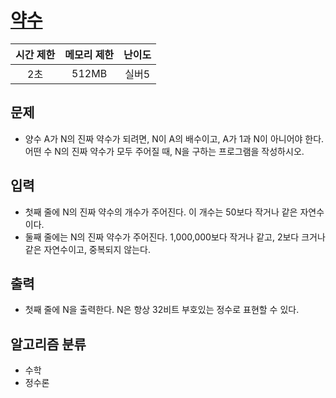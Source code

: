 # [약수](https://www.acmicpc.net/problem/1037)

|시간 제한|메모리 제한|난이도|
|:-------:|:---------:|:---:|
|2초|512MB|실버5|

## 문제
- 양수 A가 N의 진짜 약수가 되려면, N이 A의 배수이고, A가 1과 N이 아니어야 한다. 어떤 수 N의 진짜 약수가 모두 주어질 때, N을 구하는 프로그램을 작성하시오.

## 입력
- 첫째 줄에 N의 진짜 약수의 개수가 주어진다. 이 개수는 50보다 작거나 같은 자연수이다.
- 둘째 줄에는 N의 진짜 약수가 주어진다. 1,000,000보다 작거나 같고, 2보다 크거나 같은 자연수이고, 중복되지 않는다.

## 출력
- 첫째 줄에 N을 출력한다. N은 항상 32비트 부호있는 정수로 표현할 수 있다.

## 알고리즘 분류
- 수학
- 정수론